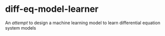 # diff-eq-model-learner
An *attempt* to design a machine learning model to learn differential equation system models
